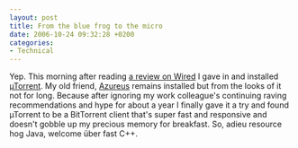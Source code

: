 ```yaml
---
layout: post
title: From the blue frog to the micro
date: 2006-10-24 09:32:28 +0200
categories:
- Technical
---
```

<p>Yep. This morning after reading <a href="http://www.wired.com/news/technology/0,71979-0.html">a review on Wired</a> I gave in and installed <a href="http://www.utorrent.com">&micro;Torrent</a>. My old friend, <a href="http://azureus.sourceforge.net">Azureus</a> remains installed but from the looks of it not for long. Because after ignoring my work colleague's continuing raving recommendations and hype for about a year I finally gave it a try and found &micro;Torrent to be a BitTorrent client that's super fast and responsive and doesn't gobble up my precious memory for breakfast. So, adieu resource hog Java, welcome &uuml;ber fast C++.</p>
